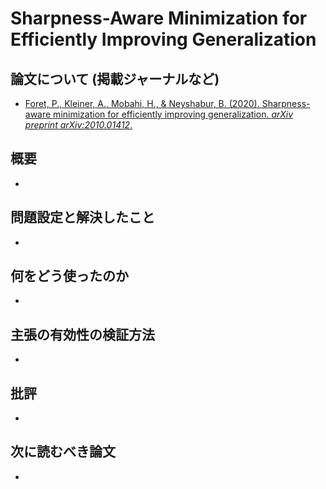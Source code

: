 # Sharpness-Aware Minimization for Efficiently Improving Generalization

## 論文について (掲載ジャーナルなど)
- [Foret, P., Kleiner, A., Mobahi, H.,  & Neyshabur, B. (2020). Sharpness-aware minimization for efficiently improving generalization. *arXiv preprint arXiv:2010.01412*.](https://arxiv.org/pdf/2010.01412.pdf)

## 概要
- 

## 問題設定と解決したこと
- 

## 何をどう使ったのか
- 

## 主張の有効性の検証方法
- 

## 批評
- 

## 次に読むべき論文
- 

